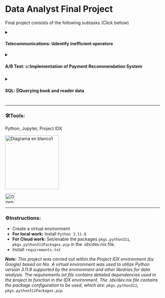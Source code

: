 # Data Analyst Final Project
Final project consists of the following subtasks (Click bellow)

<details>
  <summary><H4><b>Telecommunications:</b> 📞Identify inefficient operators</H4></summary><br>

<b>Business Type:</b> Virtual Telephony Service<br>

<b>Description</b><br>
Identify inefficient operators based on dropped calls and long wait times for incoming calls, and low number of outgoing calls; so that supervisors can make decisions regarding staff training and management to improve operational efficiency and customer satisfaction.

<b>Process</b><br>
<img src="https://github.com/ScinDBad/DA_proyecto_final/assets/153782475/abe0622c-7976-4ea1-b6d0-1f0d6d13abd5" alt="Diagrama en blanco8" width="500"><br>
</details>


<details>
  <summary><H4><b>A/B Test:</b> 📈Implementation of Payment Recommendation System</H4></summary><br>
  
<b>Business Type:</b> International Online Store<br>

<b>Description</b><br>
To test changes related to the introduction of an improved recommendation system, observe the feasibility of implementing the new system, and its conversion of purchases within the next 14 days.

<b>Process</b><br>
<img src="https://github.com/ScinDBad/DA_proyecto_final/assets/153782475/07f48332-0d35-4092-a97b-5838d036541c" alt="Diagrama en blanco8" width="500"><br>
</details>

<details>
  <summary><H4><b>SQL:</b> 🗄️Querying book and reader data</H4></summary><br>
  
<b>Business Type:</b> Digital Library Application Development Startup<br>

<b>Description</b><br>
Connect to a database of books, publishers, authors, and customer ratings and book reviews to generate a value proposition for a new product (book purchase and digital reading application) based on descriptive statistics, trending authors, publishers, titles, and reviews.

<b>Process</b><br>
<img src="https://github.com/ScinDBad/DA_proyecto_final/assets/153782475/70b10f4a-3c5e-4262-b091-136041aa5c84" alt="Diagrama en blanco8" width="500"><br>
</details>

___

### 🛠️Tools:<br>
Python, Jupyter, Project IDX

<img src="https://github.com/ScinDBad/gamEda/assets/153782475/b44447b0-2286-4c64-889c-1944c1c7e51c" alt="Diagrama en blanco1" width="175"><br>

<a href="https://idx.google.com/import?url=https://github.com/ScinDBad/DA_proyecto_final">
<picture>
  <source media="(prefers-color-scheme: dark)" srcset="https://cdn.idx.dev/btn/open_dark_32@2x.png">
  <source media="(prefers-color-scheme: light)" srcset="https://cdn.idx.dev/btn/open_light_32@2x.png">
  <img height="32" alt="Open in IDX" src="https://cdn.idx.dev/btn/open_purple_32@2x.png">
</picture>
</a>

___
### ⚙️Instructions:
- Create a virtual environment
- __For local work:__ Install `Python 3.11.8`
- __For Cloud work:__ Set/enable the packages `pkgs.python311`, `pkgs.python311Packages.pip` in the .idx/dev.nix file.
- Install `requirements.txt`

_**Note:**
This project was carried out within the Project IDX environment (by Google) based on Nix.
A virtual environment was used to utilize Python version 3.11.8 supported by the environment and other libraries for data analysis.
The requirements.txt file contains detailed dependencies used in the project to function in the IDX environment.
The .idx/dev.nix file contains the package configuration to be used, which are: `pkgs.python311`, `pkgs.python311Packages.pip`._
